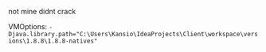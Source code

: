 not mine didnt crack

VMOptions: `-Djava.library.path="C:\Users\Kansio\IdeaProjects\Client\workspace\versions\1.8.8\1.8.8-natives"`

